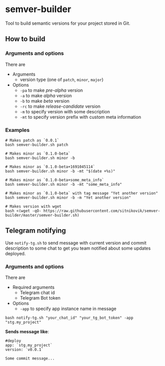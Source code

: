 # semver-builder

Tool to build semantic versions for your project stored in Git.

## How to build

### Arguments and options

There are 
- Arguments
  - version type (one of `patch`, `minor`, `major`)
- Options
  - `-pa` to make *pre-alpha* version
  - `-a` to make *alpha* version
  - `-b` to make *beta* version
  - `-rc` to make *release-candidate* version
  - `-m` to specify version with some description
  - `-mt` to specify version prefix with custom meta information

### Examples

```shell
# Makes patch as `0.0.1`
bash semver-builder.sh patch
```

```shell
# Makes minor as `0.1.0-beta`
bash semver-builder.sh minor -b
```

```shell
# Makes minor as `0.1.0-beta+1691045114`
bash semver-builder.sh minor -b -mt "$(date +%s)"
```

```shell
# Makes minor as `0.1.0-beta+some_meta_info`
bash semver-builder.sh minor -b -mt "some_meta_info"
```

```shell
# Makes minor as `0.1.0-beta` with tag message "Yet another version"
bash semver-builder.sh minor -b -m "Yet another version"
```

```shell
# Makes version with wget
bash <(wget -qO- https://raw.githubusercontent.com/sitnikovik/semver-builder/master/semver-builder.sh) 
```

## Telegram notifying
Use `notify-tg.sh` to send message with current version and commit description to some chat 
to get you team notified about some updates deployed.

### Arguments and options

There are
- Required arguments
  - Telegram chat id
  - Telegram Bot token
- Options
  - `-app` to specify app instance name in message

```shell
bash notify-tg.sh "your_chat_id" "your_tg_bot_token" -app "stg.my_project"
```
**Sends message like**:
```text
#deploy
app: `stg.my_project`
version: `v0.0.1`

Some commit message...
```
